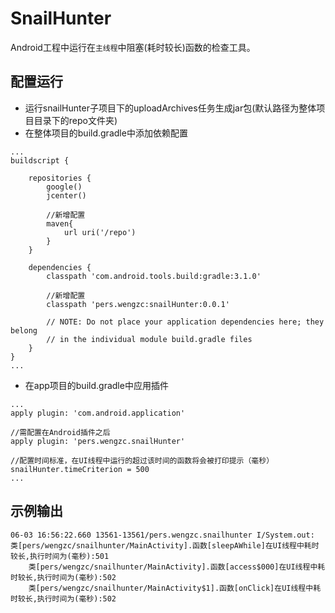 # SnailHunter

Android工程中运行在`主线程`中阻塞(耗时较长)函数的检查工具。


## 配置运行
* 运行snailHunter子项目下的uploadArchives任务生成jar包(默认路径为整体项目目录下的repo文件夹)
* 在整体项目的build.gradle中添加依赖配置
```
...
buildscript {
    
    repositories {
        google()
        jcenter()
        
        //新增配置
        maven{
            url uri('/repo')
        }
    }
    
    dependencies {
        classpath 'com.android.tools.build:gradle:3.1.0'
				
        //新增配置
        classpath 'pers.wengzc:snailHunter:0.0.1'

        // NOTE: Do not place your application dependencies here; they belong
        // in the individual module build.gradle files
    }
}
...
```

* 在app项目的build.gradle中应用插件
```
...
apply plugin: 'com.android.application'

//需配置在Android插件之后
apply plugin: 'pers.wengzc.snailHunter'

//配置时间标准，在UI线程中运行的超过该时间的函数将会被打印提示（毫秒）
snailHunter.timeCriterion = 500
...
```

## 示例输出
```
06-03 16:56:22.660 13561-13561/pers.wengzc.snailhunter I/System.out: 类[pers/wengzc/snailhunter/MainActivity].函数[sleepAWhile]在UI线程中耗时较长,执行时间为(毫秒):501
    类[pers/wengzc/snailhunter/MainActivity].函数[access$000]在UI线程中耗时较长,执行时间为(毫秒):502
    类[pers/wengzc/snailhunter/MainActivity$1].函数[onClick]在UI线程中耗时较长,执行时间为(毫秒):502
```

